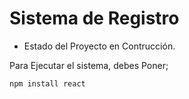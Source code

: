 <h1> Sistema de Registro</h1>

- Estado del Proyecto en Contrucción.

Para Ejecutar el sistema, debes Poner;

```npm install react```
